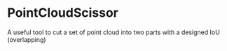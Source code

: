# PointCloudScissor
A useful tool to cut a set of point cloud into two parts with a designed IoU (overlapping)
